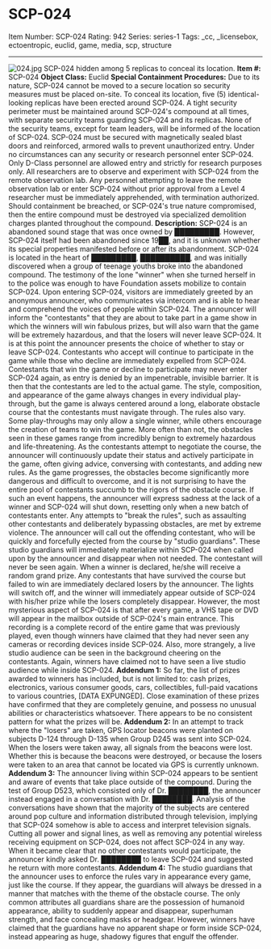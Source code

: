 # SCP-024
Item Number: SCP-024
Rating: 942
Series: series-1
Tags: _cc, _licensebox, ectoentropic, euclid, game, media, scp, structure

---

![024.jpg](https://scp-wiki.wdfiles.com/local--files/scp-024/024.jpg)
SCP-024 hidden among 5 replicas to conceal its location.
**Item #:** SCP-024
**Object Class:** Euclid
**Special Containment Procedures:** Due to its nature, SCP-024 cannot be moved to a secure location so security measures must be placed on-site. To conceal its location, five (5) identical-looking replicas have been erected around SCP-024. A tight security perimeter must be maintained around SCP-024's compound at all times, with separate security teams guarding SCP-024 and its replicas. None of the security teams, except for team leaders, will be informed of the location of SCP-024. SCP-024 must be secured with magnetically sealed blast doors and reinforced, armored walls to prevent unauthorized entry.
Under no circumstances can any security or research personnel enter SCP-024. Only D-Class personnel are allowed entry and strictly for research purposes only. All researchers are to observe and experiment with SCP-024 from the remote observation lab. Any personnel attempting to leave the remote observation lab or enter SCP-024 without prior approval from a Level 4 researcher must be immediately apprehended, with termination authorized.
Should containment be breached, or SCP-024's true nature compromised, then the entire compound must be destroyed via specialized demolition charges planted throughout the compound.
**Description:** SCP-024 is an abandoned sound stage that was once owned by █████████. However, SCP-024 itself had been abandoned since 19██, and it is unknown whether its special properties manifested before or after its abandonment. SCP-024 is located in the heart of █████████, ██████████, and was initially discovered when a group of teenage youths broke into the abandoned compound. The testimony of the lone "winner" when she turned herself in to the police was enough to have Foundation assets mobilize to contain SCP-024.
Upon entering SCP-024, visitors are immediately greeted by an anonymous announcer, who communicates via intercom and is able to hear and comprehend the voices of people within SCP-024. The announcer will inform the "contestants" that they are about to take part in a game show in which the winners will win fabulous prizes, but will also warn that the game will be extremely hazardous, and that the losers will never leave SCP-024. It is at this point the announcer presents the choice of whether to stay or leave SCP-024. Contestants who accept will continue to participate in the game while those who decline are immediately expelled from SCP-024. Contestants that win the game or decline to participate may never enter SCP-024 again, as entry is denied by an impenetrable, invisible barrier.
It is then that the contestants are led to the actual game. The style, composition, and appearance of the game always changes in every individual play-through, but the game is always centered around a long, elaborate obstacle course that the contestants must navigate through. The rules also vary. Some play-throughs may only allow a single winner, while others encourage the creation of teams to win the game. More often than not, the obstacles seen in these games range from incredibly benign to extremely hazardous and life-threatening. As the contestants attempt to negotiate the course, the announcer will continuously update their status and actively participate in the game, often giving advice, conversing with contestants, and adding new rules. As the game progresses, the obstacles become significantly more dangerous and difficult to overcome, and it is not surprising to have the entire pool of contestants succumb to the rigors of the obstacle course. If such an event happens, the announcer will express sadness at the lack of a winner and SCP-024 will shut down, resetting only when a new batch of contestants enter.
Any attempts to "break the rules", such as assaulting other contestants and deliberately bypassing obstacles, are met by extreme violence. The announcer will call out the offending contestant, who will be quickly and forcefully ejected from the course by "studio guardians". These studio guardians will immediately materialize within SCP-024 when called upon by the announcer and disappear when not needed. The contestant will never be seen again.
When a winner is declared, he/she will receive a random grand prize. Any contestants that have survived the course but failed to win are immediately declared losers by the announcer. The lights will switch off, and the winner will immediately appear outside of SCP-024 with his/her prize while the losers completely disappear.
However, the most mysterious aspect of SCP-024 is that after every game, a VHS tape or DVD will appear in the mailbox outside of SCP-024's main entrance. This recording is a complete record of the entire game that was previously played, even though winners have claimed that they had never seen any cameras or recording devices inside SCP-024. Also, more strangely, a live studio audience can be seen in the background cheering on the contestants. Again, winners have claimed not to have seen a live studio audience while inside SCP-024.
**Addendum 1:** So far, the list of prizes awarded to winners has included, but is not limited to: cash prizes, electronics, various consumer goods, cars, collectibles, full-paid vacations to various countries, [DATA EXPUNGED]. Close examination of these prizes have confirmed that they are completely genuine, and possess no unusual abilities or characteristics whatsoever. There appears to be no consistent pattern for what the prizes will be.
**Addendum 2:** In an attempt to track where the "losers" are taken, GPS locator beacons were planted on subjects D-124 through D-135 when Group D245 was sent into SCP-024. When the losers were taken away, all signals from the beacons were lost. Whether this is because the beacons were destroyed, or because the losers were taken to an area that cannot be located via GPS is currently unknown.
**Addendum 3:** The announcer living within SCP-024 appears to be sentient and aware of events that take place outside of the compound. During the test of Group D523, which consisted only of Dr. ████████, the announcer instead engaged in a conversation with Dr. ████████. Analysis of the conversations have shown that the majority of the subjects are centered around pop culture and information distributed through television, implying that SCP-024 somehow is able to access and interpret television signals. Cutting all power and signal lines, as well as removing any potential wireless receiving equipment on SCP-024, does not affect SCP-024 in any way. When it became clear that no other contestants would participate, the announcer kindly asked Dr. ████████ to leave SCP-024 and suggested he return with more contestants.
**Addendum 4:** The studio guardians that the announcer uses to enforce the rules vary in appearance every game, just like the course. If they appear, the guardians will always be dressed in a manner that matches with the theme of the obstacle course. The only common attributes all guardians share are the possession of humanoid appearance, ability to suddenly appear and disappear, superhuman strength, and face concealing masks or headgear. However, winners have claimed that the guardians have no apparent shape or form inside SCP-024, instead appearing as huge, shadowy figures that engulf the offender.